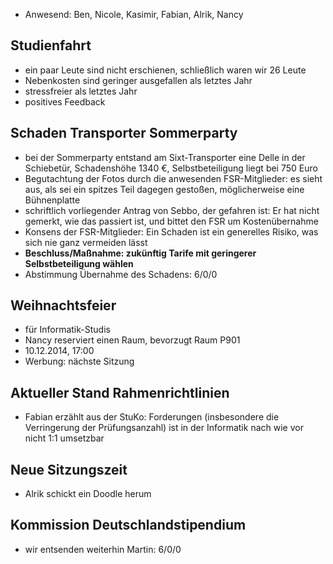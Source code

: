 ---
---

- Anwesend: Ben, Nicole, Kasimir, Fabian, Alrik, Nancy

## Studienfahrt

- ein paar Leute sind nicht erschienen, schließlich waren wir 26 Leute
- Nebenkosten sind geringer ausgefallen als letztes Jahr
- stressfreier als letztes Jahr
- positives Feedback

## Schaden Transporter Sommerparty

- bei der Sommerparty entstand am Sixt-Transporter eine Delle in der Schiebetür, Schadenshöhe 1340 €, Selbstbeteiligung liegt bei 750 Euro
- Begutachtung der Fotos durch die anwesenden FSR-Mitglieder: es sieht aus, als sei ein spitzes Teil dagegen gestoßen, möglicherweise eine Bühnenplatte
- schriftlich vorliegender Antrag von Sebbo, der gefahren ist: Er hat nicht gemerkt, wie das passiert ist, und bittet den FSR um Kostenübernahme
- Konsens der FSR-Mitglieder: Ein Schaden ist ein generelles Risiko, was sich nie ganz vermeiden lässt
- **Beschluss/Maßnahme: zukünftig Tarife mit geringerer Selbstbeteiligung wählen**
- Abstimmung Übernahme des Schadens: 6/0/0

## Weihnachtsfeier

- für Informatik-Studis
- Nancy reserviert einen Raum, bevorzugt Raum P901
- 10.12.2014, 17:00
- Werbung: nächste Sitzung

## Aktueller Stand Rahmenrichtlinien

- Fabian erzählt aus der StuKo: Forderungen (insbesondere die Verringerung der Prüfungsanzahl) ist in der Informatik nach wie vor nicht 1:1 umsetzbar

## Neue Sitzungszeit

- Alrik schickt ein Doodle herum

## Kommission Deutschlandstipendium

- wir entsenden weiterhin Martin: 6/0/0

